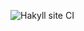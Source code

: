 ![Hakyll site CI](https://github.com/L-TChen/L-TChen.github.io/workflows/Hakyll%20site%20CI/badge.svg)
